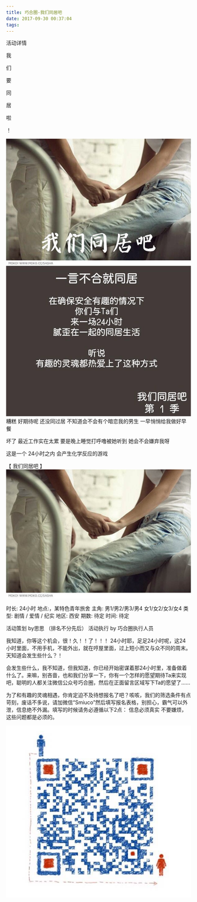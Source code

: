 ```yaml
---
title: 巧合圈-我们同居吧
date: 2017-09-30 00:37:04
tags:
---
```


活动详情

我 

们 

要 

同 

居 

啦 

！ 

![image](https://raw.githubusercontent.com/tongyuanfeng/qiaohe_web/master/img/p48781310-1.jpg)
糟糕 
好期待呢 
还没同过居 
不知道会不会有个暗恋我的男生 
一早悄悄给我做好早餐 

坏了 
最近工作实在太累 
要是晚上睡觉打呼噜被她听到 
她会不会嫌弃我呀 

这是一个 
24小时之内 
会产生化学反应的游戏 

【 我们同居吧 】 
![image](https://raw.githubusercontent.com/tongyuanfeng/qiaohe_web/master/img/p48781310-3.jpg)

时长: 24小时 
地点:，某特色青年旅舍 
主角: 男1/男2/男3/男4 
女1/女2/女3/女4 
类型: 剧情 / 爱情 / 纪实 
地区: 西安
期数: 待定 
时间: 待定 

活动策划 by思思
（排名不分先后） 
活动执行 by 巧合圈执行人员 

我知道，你等这个机会，很！久！！了！！！ 
24小时耶，足足24小时呢，这24小时里面，不用手机，不能外出，就在哼屋里面，过上短小而又与众不同的周末。天知道会发生些什么？！ 

会发生些什么，我不知道，但我知道，你已经开始密谋着那24小时里，准备做着什么了。来嘛，别吝啬，也和我们分享一下，你有一个怎样的愿望期待Ta来实现吧，聪明的人都关注微信公众号巧合圈，然后在正面留言区域写下Ta的愿望了…… 

为了和有趣的灵魂相遇，你肯定迫不及待想报名了吧？咳咳，我们的筛选条件有点苛刻，废话不多说，请加微信“Smiuco”然后填写报名表格，别担心，霸气可以外泄，信息绝不外漏。填写的时候请务必遵循以下2点： 
信息必须真实 
不要嫌烦，这些问题都是必须的。

![image](https://raw.githubusercontent.com/tongyuanfeng/qiaohe_web/master/img/add_weixinjpg.jpg)